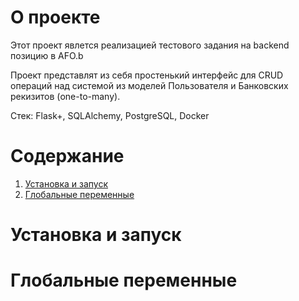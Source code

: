 # О проекте
Этот проект явлется реализацией тестового задания на backend позицию в AFO.b

Проект представлят из себя простенький интерфейс для CRUD операций над системой из моделей Пользователя и Банковских рекизитов (one-to-many).

Стек: Flask+, SQLAlchemy, PostgreSQL, Docker

# Содержание
1. [Установка и запуск](#установка-и-запуск)
2. [Глобальные переменные](#глобальные-переменные)

# Установка и запуск

# Глобальные переменные
### 
